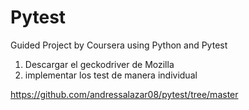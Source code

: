 # Pytest
Guided Project by Coursera using Python and Pytest

1. Descargar el geckodriver de Mozilla
2. implementar los test de manera individual

https://github.com/andressalazar08/pytest/tree/master
